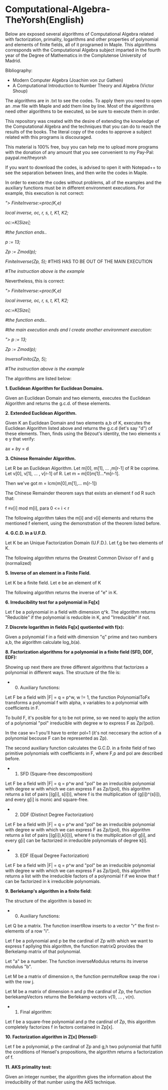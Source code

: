 # Computational-Algebra-TheYorsh(English)
Below are exposed several algorithms of Computational Algebra related with
factorization, primality, logarithms and other properties of polynomial and
elements of finite fields, all of it programed in Maple.
This algorithms corresponds with the Computational Algebra subject
imparted in the fourth year of the Degree of Mathematics in the Complutense 
University of Madrid.

Bibliography:

- Modern Computer Algebra (Joachim von zur Gathen)
- A Computational Introduction to Number Theory and Algebra (Victor Shoup)

The algorithms are in .txt to see the codes. To apply them you need to open
an .mw file with Maple and add them line by line. Most of the algorithms 
need other algorithms to be executed, so be sure to execute them in order.

This repository was created with the desire of extending the knowledge of the 
Computational Algebra and the techniques that you can do to reach the results
of the books. The literal copy of the codes to approve a subject related 
with this programs is discouraged.

This material is 100% free, buy you can help me to upload more programs 
with the donation of any amount that you see convenient to my Pay-Pal: 
paypal.me/theyorsh

If you want to download the codes, is advised to open it with Notepad++
to see the separation between lines, and then write the codes in Maple. 

In order to execute the codes without problems, all of the examples 
and the auxiliary functions must be in different environment executions. 
For example, this execution is not correct:

*"> FiniteInverse:=proc(K,e)*

   *local inverse, oc, r, s, t, K1, K2;*
   
   *oc:=K[Size];*
   
   *#the function ends..*
   
   *p := 13;*
   
   *Zp := Zmod(p);*
   
   *FiniteInverse(Zp, 5);* #THIS HAS TO BE OUT OF THE MAIN EXECUTION
   
   *#The instruction above is the example*
   

Nevertheless, this is correct:

*"> FiniteInverse:=proc(K,e)*

   *local inverse, oc, r, s, t, K1, K2;*
   
   *oc:=K[Size];*
   
   *#the function ends..*
   
   *#the main execution ends and I create another environment execution:*

*"> p := 13;*

   *Zp := Zmod(p);*
   
   *InversoFinito(Zp, 5);*
   
   *#The instruction above is the example*
   
The algorithms are listed below:

**1. Euclidean Algorithm for Euclidean Domains.**

Given an Euclidean Domain and two elements, executes the Euclidean Algorithm
and returns the g.c.d. of these elements.

**2. Extended Euclidean Algorithm.**

Given K an Euclidean Domain and two elements a,b of K, executes the 
Euclidean Algorithm listed above and returns the g.c.d (let's say "d") of these 
elements. Then, finds using the Bézout's identity, the two elements x e y that
verify:

a*x + b*y = d

**3. Chinese Remainder Algorithm.**

Let R be an Euclidean Algorithm.
Let m[0], m[1], ... ,m[r-1] of R be coprime.
Let v[0], v[1], ... , v[r-1] of R.
Let m = m[0]*m[1]*...*m[r-1].

Then we've got m = lcm(m[0],m[1],... m[r-1])

The Chinese Remainder theorem says that exists an element f od R such that:

f ≡v[i] mod m[i], para 0 <= i < r

The following algorithm takes the m[i] and v[i] elements and returns the 
mentioned f element, using the demonstration of the theorem listed before.


**4. G.C.D. in a U.F.D.**

Let K be an Unique Factorization Domain (U.F.D.).
Let f,g be two elements of K.

The following algorithm returns the Greatest Common Divisor of f and g (normalized)


**5. Inverse of an element in a Finite Field.**

Let K be a finite field.
Let e be an element of K

The following algorithm returns the inverse of "e" in K.


**6. Irreducibility test for a polynomial in Fq[x]**

Let f be a polynomial in a field with dimension q^k. The algorithm returns
"Reducible" if the polynomial is reducible in K, and "Irreducible" if not.

**7. Discrete logarithm in fields Fq[x] quotiented with f(x):**

Given a polynomial f in a field with dimension "q" prime and two numbers a,b,
the algorithm calculate log_b(a).

**8. Factorization algorithms for a polynomial in a finite field (SFD, DDF, EDF):**

Showing up next there are three different algorithms that factorizes a polynomial 
in different ways. The structure of the file is:

- 0. Auxiliary functions:

Let F be a field with |F| = q = p^w, w != 1, the function PolynomialToFx transforms
a polynomial f with alpha, x variables to a polynomial with coefficients in F.

To build F, it's posible for q to be not prime, so we need to apply the action
of a polynomial "pol" irreducible with degree w to express F as Zp/(pol).

In the case w=1 you'll have to enter pol=1 (it's not neccesary the action of 
a polynomial becouse F can be represented as Zp). 

The second auxiliary function calculates the G.C.D. in a finite field of two 
primitive polynomials with coefficients in F, where F,p and pol are described 
before.

- 1. SFD (Square-free descomposition)

Let F be a field with |F| = q = p^w and "pol" be an irreducible polynomial with
degree w with which we can express F as Zp/(pol), this algorithm returns a list
of pairs [(g[i], s[i])], where f is the multiplication of (g[i])^(s[i]), and 
every g[i] is monic and square-free.


- 2. DDF (Distinct Degree Factorization)

Let F be a field with |F| = q = p^w and "pol" be an irreducible polynomial with
degree w with which we can express F as Zp/(pol), this algorithm returns a list
of pairs [(g[i]),k[i])], where f is the multiplication of g[i], and every g[i]
can be factorized in irreducible polynomials of degree k[i].

- 3. EDF (Equal Degree Factorization)

Let F be a field with |F| = q = p^w and "pol" be an irreducible polynomial with
degree w with which we can express F as Zp/(pol), this algorithm returns a list 
with the irreducible factors of a polynomial f if we know that f can be 
factorized in k irreducible polynomials.

**9. Berlekamp's algorithm in a finite field:**

The structure of the algorithm is based in:

- 0. Auxiliary functions: 

Let Q be a matrix. The function insertRow inserts to a vector "r" the first n-elements
of a row "i".

Let f be a polynomial and p be the cardinal of Zp with which we want to express f 
apllying this algorithm, the function matrixQ provides the Berkelamp matrix of 
that polynomial. 

Let "a" be a number. The function inverseModulus returns its inverse modulus "b".

Let M be a matrix of dimension n, the function permuteRow swap the row i with the row j.

Let M be a matrix of dimension n and p the cardinal of Zp, the function berlekampVectors
returns the Berlekamp vectors v(1), ... , v(n).


- 1. Final algorithm:

Let f be a square-free polynomial and p the cardinal of Zp, this algorithm completely 
factorizes f in factors contained in Zp[x].

**10. Factorization algorithm in Z[x] (Hensel):**

Let f be a polynomial, p the cardinal of Zp and g,h two polynomial that fulfill the conditions
of Hensel's propositions, the algorithm returns a factorization of f.

**11. AKS primality test:**

Given an integer number, the algorithm gives the information about the irreducibility of that
number using the AKS technique.
